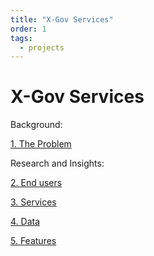 ```yaml
---
title: "X-Gov Services"
order: 1
tags:
  - projects
---
```


# X-Gov Services

Background:

[1. The Problem](the-problem.md)

Research and Insights:

[2. End users](end-users.md)

[3. Services](services.md)

[4. Data](data.md)

[5. Features](features.md)
